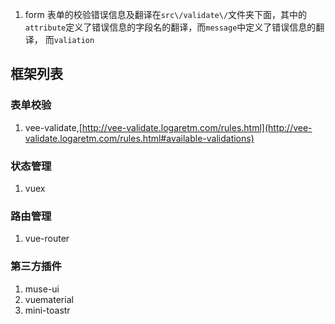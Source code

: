 1. form 表单的校验错误信息及翻译在`src\/validate\/`文件夹下面，其中的`attribute`定义了错误信息的字段名的翻译，而`message`中定义了错误信息的翻译，
而`valiation`

## 框架列表

### 表单校验
1. vee-validate,[http://vee-validate.logaretm.com/rules.html](http://vee-validate.logaretm.com/rules.html#available-validations)
### 状态管理
1. vuex
### 路由管理
1. vue-router
### 第三方插件
1. muse-ui
2. vuematerial
3. mini-toastr